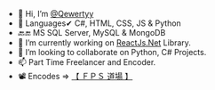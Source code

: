 - 👋 Hi, I’m [@Qewertyy](https://qewertyy.t.me)
- 👀 Languages✔ C#, HTML, CSS, JS & Python
- 🔙🔚 MS SQL Server, MySQL & MongoDB
- 🌱 I’m currently working on [ReactJs.Net](https://reactjs.net) Library.
- 💞️ I’m looking to collaborate on Python, C# Projects.
- 📫 Part Time Freelancer and Encoder.
- 📽️ Encodes => [【 ＦＰＳ 道場 】](https://fpsdojo.github.io)

<!---
AnonymousHm/AnonymousHm is a ✨ special ✨ repository because its `README.md` (this file) appears on your GitHub profile.
You can click the Preview link to take a look at your changes.
--->

